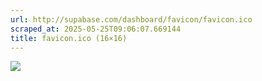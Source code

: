 ```yaml
---
url: http://supabase.com/dashboard/favicon/favicon.ico
scraped_at: 2025-05-25T09:06:07.669144
title: favicon.ico (16×16)
---
```


![](https://supabase.com/dashboard/favicon/favicon.ico)

